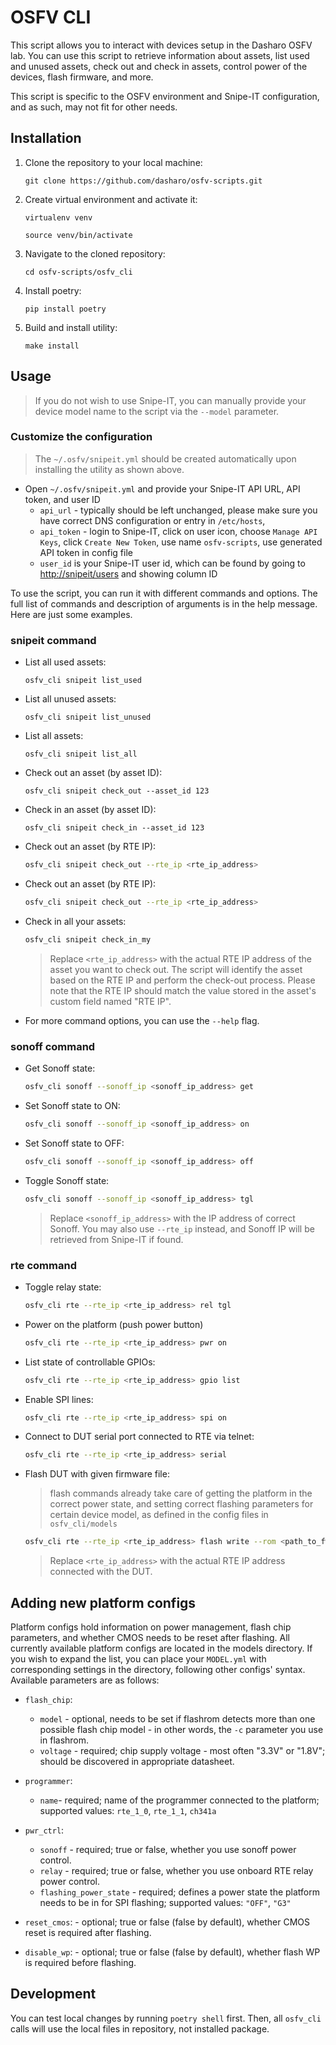 # OSFV CLI

This script allows you to interact with devices setup in the Dasharo OSFV lab.
You can use this script to retrieve information about assets, list used and
unused assets, check out and check in assets, control power of the devices, flash
firmware, and more.

This script is specific to the OSFV environment and Snipe-IT configuration, and
as such, may not fit for other needs.

## Installation

1. Clone the repository to your local machine:

   ```shell
   git clone https://github.com/dasharo/osfv-scripts.git
   ```

1. Create virtual environment and activate it:

   ```shell
   virtualenv venv
   ```

   ```shell
   source venv/bin/activate
   ```

1. Navigate to the cloned repository:

   ```shell
   cd osfv-scripts/osfv_cli
   ```

1. Install poetry:

   ```shell
   pip install poetry
   ```

1. Build and install utility:

   ```shell
   make install
   ```

## Usage

> If you do not wish to use Snipe-IT, you can manually provide your device
> model name to the script via the `--model` parameter.

### Customize the configuration

> The `~/.osfv/snipeit.yml` should be created automatically upon installing
> the utility as shown above.

- Open `~/.osfv/snipeit.yml` and provide your Snipe-IT API URL, API token, and
  user ID
    + `api_url` - typically should be left unchanged, please make sure you have
    correct DNS configuration or entry in `/etc/hosts`,
    + `api_token` - login to Snipe-IT, click on user icon, choose `Manage API
Keys`, click `Create New Token`, use name `osfv-scripts`, use generated API
    token in config file
    + `user_id` is your Snipe-IT user id, which can be found by going to
    <http://snipeit/users> and showing column ID

To use the script, you can run it with different commands and options. The full
list of commands and description of arguments is in the help message. Here are
just some examples.

### snipeit command

- List all used assets:

  ```shell
  osfv_cli snipeit list_used
  ```

- List all unused assets:

  ```shell
  osfv_cli snipeit list_unused
  ```

- List all assets:

  ```shell
  osfv_cli snipeit list_all
  ```

- Check out an asset (by asset ID):

  ```shell
  osfv_cli snipeit check_out --asset_id 123
  ```

- Check in an asset (by asset ID):

  ```shell
  osfv_cli snipeit check_in --asset_id 123
  ```

- Check out an asset (by RTE IP):

  ```bash
  osfv_cli snipeit check_out --rte_ip <rte_ip_address>
  ```

- Check out an asset (by RTE IP):

  ```bash
  osfv_cli snipeit check_out --rte_ip <rte_ip_address>
  ```

- Check in all your assets:

  ```bash
  osfv_cli snipeit check_in_my
  ```

  > Replace `<rte_ip_address>` with the actual RTE IP address of the asset you
  > want to check out. The script will identify the asset based on the RTE IP and
  > perform the check-out process.
  > Please note that the RTE IP should match the value stored in the asset's
  > custom field named "RTE IP".

- For more command options, you can use the `--help` flag.

### sonoff command

- Get Sonoff state:

  ```bash
  osfv_cli sonoff --sonoff_ip <sonoff_ip_address> get
  ```

- Set Sonoff state to ON:

  ```bash
  osfv_cli sonoff --sonoff_ip <sonoff_ip_address> on
  ```

- Set Sonoff state to OFF:

  ```bash
  osfv_cli sonoff --sonoff_ip <sonoff_ip_address> off
  ```

- Toggle Sonoff state:

  ```bash
  osfv_cli sonoff --sonoff_ip <sonoff_ip_address> tgl
  ```

  > Replace `<sonoff_ip_address>` with the IP address of correct Sonoff. You
  > may also use `--rte_ip` instead, and Sonoff IP will be retrieved from
  > Snipe-IT if found.

### rte command

- Toggle relay state:

  ```bash
  osfv_cli rte --rte_ip <rte_ip_address> rel tgl
  ```

- Power on the platform (push power button)

  ```bash
  osfv_cli rte --rte_ip <rte_ip_address> pwr on
  ```

- List state of controllable GPIOs:

  ```bash
  osfv_cli rte --rte_ip <rte_ip_address> gpio list
  ```

- Enable SPI lines:

  ```bash
  osfv_cli rte --rte_ip <rte_ip_address> spi on
  ```

- Connect to DUT serial port connected  to RTE via telnet:

  ```bash
  osfv_cli rte --rte_ip <rte_ip_address> serial
  ```

- Flash DUT with given firmware file:

  > flash commands already take care of getting the platform in the correct
  > power state, and setting correct flashing parameters for certain device model,
  > as defined in the config files in `osfv_cli/models`

  ```bash
  osfv_cli rte --rte_ip <rte_ip_address> flash write --rom <path_to_fw_file>
  ```

  > Replace `<rte_ip_address>` with the actual RTE IP address connected with
  > the DUT.

## Adding new platform configs

Platform configs hold information on power management, flash chip parameters,
and whether CMOS needs to be reset after flashing. All currently available
platform configs are located in the models directory. If you wish to expand
the list, you can place your `MODEL.yml` with corresponding settings in the
directory, following other configs' syntax. Available parameters are as
follows:

- `flash_chip`:

    + `model` - optional, needs to be set if flashrom detects more than one
    possible flash chip model - in other words, the `-c` parameter you use in
    flashrom.
    + `voltage` - required; chip supply voltage - most often "3.3V" or "1.8V";
    should be discovered in appropriate datasheet.

- `programmer`:

    + `name`- required; name of the programmer connected to the platform; supported
    values: `rte_1_0`, `rte_1_1`, `ch341a`

- `pwr_ctrl`:

    + `sonoff` - required; true or false, whether you use sonoff power control.
    + `relay` - required; true or false, whether you use onboard RTE relay
    power control.
    + `flashing_power_state` - required; defines a power state the platform
    needs to be in for SPI flashing; supported values: `"OFF"`, `"G3"`

- `reset_cmos`: - optional; true or false (false by default), whether CMOS reset
  is required after flashing.

- `disable_wp`: - optional; true or false (false by default), whether flash WP
   is required before flashing.

## Development

You can test local changes by running `poetry shell` first. Then, all
`osfv_cli` calls will use the local files in repository, not installed package.
